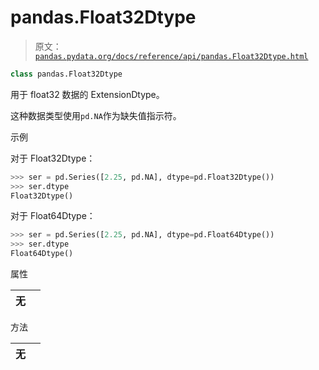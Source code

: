 # pandas.Float32Dtype

> 原文：[`pandas.pydata.org/docs/reference/api/pandas.Float32Dtype.html`](https://pandas.pydata.org/docs/reference/api/pandas.Float32Dtype.html)

```py
class pandas.Float32Dtype
```

用于 float32 数据的 ExtensionDtype。

这种数据类型使用`pd.NA`作为缺失值指示符。

示例

对于 Float32Dtype：

```py
>>> ser = pd.Series([2.25, pd.NA], dtype=pd.Float32Dtype())
>>> ser.dtype
Float32Dtype() 
```

对于 Float64Dtype：

```py
>>> ser = pd.Series([2.25, pd.NA], dtype=pd.Float64Dtype())
>>> ser.dtype
Float64Dtype() 
```

属性

| **无** |  |
| --- | --- |

方法

| **无** |  |
| --- | --- |
